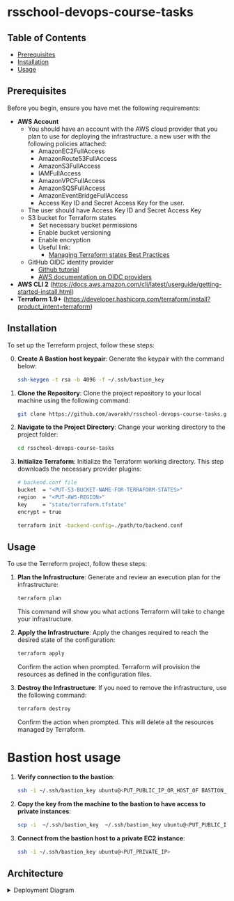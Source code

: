 # rsschool-devops-course-tasks

## Table of Contents

- [Prerequisites](#prerequisites)
- [Installation](#installation)
- [Usage](#usage)

## Prerequisites

Before you begin, ensure you have met the following requirements:
- **AWS Account**
  - You should have an account with the AWS cloud provider that you plan to use for deploying the infrastructure. a new user with the following policies attached:
    - AmazonEC2FullAccess
    - AmazonRoute53FullAccess
    - AmazonS3FullAccess
    - IAMFullAccess
    - AmazonVPCFullAccess
    - AmazonSQSFullAccess
    - AmazonEventBridgeFullAccess
    - Access Key ID and Secret Access Key for the user.
  - The user should have Access Key ID and Secret Access Key
  - S3 bucket for Terraform states 
    - Set necessary bucket permissions
    - Enable bucket versioning
    - Enable encryption
    - Useful link:
      - [Managing Terraform states Best Practices](https://spacelift.io/blog/terraform-s3-backend)
  - GitHub OIDC identity provider
    - [Github tutorial](https://docs.github.com/en/actions/security-for-github-actions/security-hardening-your-deployments/configuring-openid-connect-in-amazon-web-services)
    - [AWS documentation on OIDC providers](https://docs.aws.amazon.com/IAM/latest/UserGuide/id_roles_create_for-idp_oidc.html#idp_oidc_Create_GitHub)
- **AWS CLI 2** (https://docs.aws.amazon.com/cli/latest/userguide/getting-started-install.html)
- **Terraform 1.9+** (https://developer.hashicorp.com/terraform/install?product_intent=terraform)

## Installation

To set up the Terreform project, follow these steps:

0. **Create A Bastion host keypair**: Generate the keypair with the command below:
   ```bash
   ssh-keygen -t rsa -b 4096 -f ~/.ssh/bastion_key
   ```

1. **Clone the Repository**: Clone the project repository to your local machine using the following command:

   ```bash
   git clone https://github.com/avorakh/rsschool-devops-course-tasks.git
   ```

2. **Navigate to the Project Directory**: Change your working directory to the project folder:

   ```bash
   cd rsschool-devops-course-tasks
   ```

3. **Initialize Terraform**: Initialize the Terraform working directory. This step downloads the necessary provider plugins:

   ```bash
   # backend.conf file
   bucket  = "<PUT-S3-BUCKET-NAME-FOR-TERRAFORM-STATES>"
   region  = "<PUT-AWS-REGION>"
   key     = "state/terraform.tfstate"
   encrypt = true
   ```

   ```bash
   terraform init -backend-config=./path/to/backend.conf
   ```
   
## Usage

To use the Terreform project, follow these steps:

1. **Plan the Infrastructure**: Generate and review an execution plan for the infrastructure:

   ```bash
   terraform plan
   ```

   This command will show you what actions Terraform will take to change your infrastructure.

2. **Apply the Infrastructure**: Apply the changes required to reach the desired state of the configuration:

   ```bash
   terraform apply
   ```

   Confirm the action when prompted. Terraform will provision the resources as defined in the configuration files.

3. **Destroy the Infrastructure**: If you need to remove the infrastructure, use the following command:

   ```bash
   terraform destroy
   ```

   Confirm the action when prompted. This will delete all the resources managed by Terraform.


# Bastion host usage

1. **Verify connection to the bastion**:

   ```bash
   ssh -i ~/.ssh/bastion_key ubuntu@<PUT_PUBLIC_IP_OR_HOST_OF BASTION_INSTANCE>
   ```

2. **Copy the key from the machine to the bastion to have access to private instances**:

   ```bash
   scp -i  ~/.ssh/bastion_key  ~/.ssh/bastion_key ubuntu@<PUT_PUBLIC_IP_OR_HOST_OF BASTION_INSTANCE>:/home/ubuntu/.ssh
   ```

3. **Connect from the bastion host to a private EC2 instance**:
   ```bash
   ssh -i ~/.ssh/bastion_key ubuntu@<PUT_PRIVATE_IP>
   ```


## Architecture

<details>
  <summary>Deployment Diagram</summary>
  <img src="images/Deployment_Diagram.png" />

</details>
